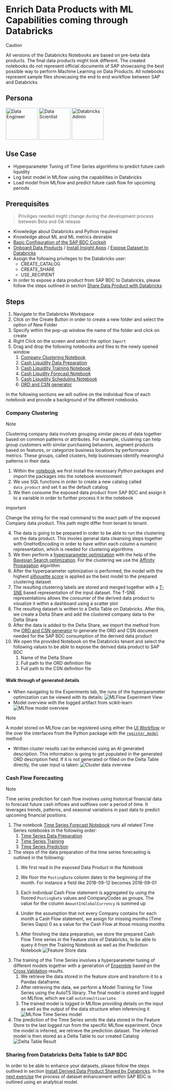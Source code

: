 # Enrich Data Products with ML Capabilities coming through Databricks

> [!CAUTION]
> All versions of the Databricks Notebooks are based on pre-beta data products. The final data products might look different. The created notebooks do not represent official documents of SAP showcasing the best possible way to perform Machine Learning on Data Products. All notebooks represent sample files showcasing the end to end workflow between SAP and Databricks

## Persona 

<img src="../resources/images/data_engineer.png" alt="Data Engineer" width="100"/>

<img src="../resources/images/data_scientist.png" alt="Data Scientist" width="100"/>

<img src="../resources/images/databricks_admin.png" alt="Databricks Admin" width="100"/>

## Use Case
- Hyperparameter Tuning of Time Series algorithms to predict future cash liquidity
- Log best model in MLflow using the capabilities in Databricks
- Load model from MLflow and predict future cash flow for upcoming periods

## Prerequisites
> Priviliges needed might change during the development process between Beta and GA release
* Knowledge about Databricks and Python required
* Knowledge about ML and ML metrics desirable
* [Basic Configuration of the SAP BDC Cockpit](01-basic-config-bdc-cockpit/README.md) 
* [Onboard Data Products](04-onboard-data-products/README.md) / [Install Insight Apps](02-install-insight-apps/README.md) / [Expose Dataset to Databricks]()
* Assign the following privileges to the Databricks user:
  * CREATE_CATALOG
  * CREATE_SHARE
  * USE_RECIPIENT
* In order to expose a data product from SAP BDC to Databricks, please follow the steps outlined in section [Share Data Product with Databricks](share_bdc_databricks.md#share-data-product-with-databricks)


## Steps
1. Navigate to the Databricks Workspace
2. Click on the Create Button in order to create a new folder and select the option of New Folder
3. Specify within the pop-up window the name of the folder and click on create
4. Right Click on the screen and select the option `Import`
5. Drag and drop the following notebooks and files to the newly opened window
   1. [Company Clustering Notebook](Company_Clustering.ipynb)
   2. [Cash Liquidity Data Preparation](Cash_Liquidity_Data_Preparation.ipynb)
   3. [Cash Liquidity Training Notebook](Cash_Liquidity_Training.ipynb)
   4. [Cash Liqudity Forecast Notebook](Cash_Liqudity_Forecast.ipynb)
   5. [Cash Liquidity Scheduling Notebook](Time_Series_Forecast_Notebook_Schedule.ipynb)
   6. [ORD and CSN generator](generate_ord_and_csn.py)

In the following sections we will outline on the individual flow of each notebook and provide a background of the different notebooks.
### Company Clustering
> [!NOTE]
> Clustering company data involves grouping similar pieces of data together based on common patterns or attributes. For example, clustering can help group customers with similar purchasing behaviors, segment products based on features, or categorize business locations by performance metrics. These groups, called clusters, help businesses identify meaningful patterns in their data.

1. Within the [notebook](Company_Clustering.ipynb) we first install the necessary Python packages and import the packages into the notebook environment
2. We use SQL functions in order to create a new catalog called `data_product` and set it as the default catalog
3. We then consume the exposed data product from SAP BDC and assign it to a variable in order to further process it in the notebook
> [!IMPORTANT]
> Change the string for the read command to the exact path of the exposed Company data product. This path might differ from tenant to tenant.
4. The data is going to be prepared in order to be able to run the clustering on the data product. This involes general data cleansing steps together with OneHotEncoding in order to have within each column a numeric representation, which is needed for clustering algorithms
5. We then perform a [hyperparameter optimization](https://en.wikipedia.org/wiki/Hyperparameter_optimization) with the help of the [Bayesian Search optimization](https://en.wikipedia.org/wiki/Bayesian_optimization). For the clustering we use the [Affinity Propagation](https://en.wikipedia.org/wiki/Affinity_propagation) algorithm
6. After the hyperparameter optimization is performed, the model with the highest [silhouette score](https://en.wikipedia.org/wiki/Silhouette_(clustering)) is applied as the best model to the prepared clustering dataset
7. The resulting clustering labels are stored and merged together with a [T-SNE](https://en.wikipedia.org/wiki/T-distributed_stochastic_neighbor_embedding) based representation of the input dataset. The T-SNE representations allows the consumer of the derived data product to visualize it within a dashboard using a scatter plot
8. The resulting dataset is written to a Delta Table on Databricks. After this, we create a Delta Share and add the clustered company data to the Delta Share
9. After the data is added to the Delta Share, we import the method from the [ORD and CSN generator](generate_ord_and_csn.py) to generate the ORD and CSN document needed for the SAP BDC consumption of the derived data product
10. We open the provided Notebook on the Databricks tenant and select the following values to be able to expose the derived data product to SAP BDC
    1. Name of the Delta Share
    2. Full path to the ORD definition file
    3. Full path to the CSN definition file

#### Walk through of generated details
- When navigating to the Experiments tab, the runs of the hyperparameter optimization can be viewed with its details:
![MLFlow Experiment View](img/CompanyClusteringMLFlow.png)
- Model overview with the logged artifact from scikit-learn
![MLflow model overview](img/MLflowModelOverview.png)
> [!NOTE]
> A model stored on MLflow can be registered using either the [UI Workflow](https://mlflow.org/docs/latest/model-registry.html#ui-workflow) or the over the interfaces from the Python package with the [`register_model`](https://mlflow.org/docs/latest/model-registry.html#adding-an-mlflow-model-to-the-model-registry) method
- Written cluster results can be enhanced using an AI generated description. This information is going to get populated in the generated ORD description field. If it is not generated or filled on the Delta Table directly, the user input is taken:
![Cluster data overview](img/ClusterDataOverview.png)
### Cash Flow Forecasting
> [!NOTE]
>Time series prediction for cash flow involves using historical financial data to forecast future cash inflows and outflows over a period of time. It leverages trends, patterns, and seasonal variations in past data to predict upcoming financial positions.
1. The notebook [Time Series Forecast Notebook](Time_Series_Forecast_Notebook_Schedule.ipynb) runs all related Time Series notebooks in the following order:
   1. [Time Series Data Preparation](Cash_Liquidity_Data_Preparation.ipynb)
   2. [Time Series Training](Cash_Liquidity_Training.ipynb)
   3. [Time Series Prediction](Cash_Liqudity_Forecast.ipynb)
2. The steps of the data preparation of the time series forecasting is outlined in the following:
   1. We first read in the exposed Data Product in the Notebook

   2. We floor the `PostingDate` column dates to the beginning of the month. For instance a field like 2018-09-12 becomes 2018-09-01 
   3. Each individual Cash Flow statement is aggregated by using the floored `PostingDate` values and CompanyCodes as groups. The value for the column `AmountInGlobalCurrency` is summed up
   4. Under the assumption that not every Company contains for each month a Cash Flow statement, we assign for missing months (Time Series Gaps) 0 as a value for the Cash Flow at those missing months
   5. After finishing the data preparation, we store the prepared Cash Flow Time series in the Feature store of Databricks, to be able to query it from the Training Notebook as well as the Prediction Notebook
![Feature Store data](img/FeatureStoreData.png)
3. The training of the Time Series involves a hyperparameter tuning of different models together with a generation of [Ensemble](https://en.wikipedia.org/wiki/Ensemble_learning) based on the [Cross Validation](https://en.wikipedia.org/wiki/Cross-validation_(statistics)) results.
   1. We retrieve the data stored in the feature store and transform it to a Pandas dataframe.
   2. After retrieving the data, we perform a Model Training for Time Series using the AutoTS library. The final model is stored and logged on MLflow, which we call `autotsmultivariate`.
   3. The trained model is logged in MLflow providing details on the input as well as the output of the data structure when inferencing it
   ![MLflow Time Series model](img/TimeSeriesModel.png)
4. The prediction of the Time Series sends the data stored in the Feature Store to the last logged run from the specific MLflow experiment. Once the model is inferred, we retrieve the prediction dataset. The inferred model is then stored as a Delta Table to our created Catalog
![Delta Table Result](img/CashFlowPrediction.png)


### Sharing from Databricks Delta Table to SAP BDC
In order to be able to enhance your datasets, please follow the steps outlined in section [Install Derived Data Product Shared by Databricks](share_bdc_databricks.md#install-derived-data-product-shared-by-databricks). In the [next exercise](/beta-pipeline/06-enhance-analytic-model/README.md) the process of dataset enhancement within SAP BDC is outlined using an analytical model.